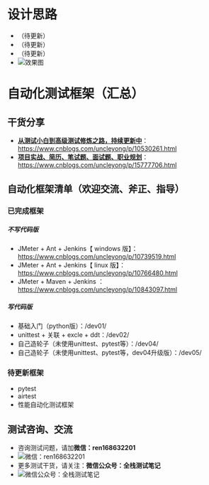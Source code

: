 # 设计思路
- （待更新）
- （待更新）
- （待更新）
- ![效果图](https://gitee.com/qzcsbj/pic/raw/master/alluredemo.png)


# 自动化测试框架（汇总）

## 干货分享
- [**从测试小白到高级测试修炼之路，持续更新中**](https://www.cnblogs.com/uncleyong/p/10530261.html)：https://www.cnblogs.com/uncleyong/p/10530261.html
- [**项目实战、简历、笔试题、面试题、职业规划**](https://www.cnblogs.com/uncleyong/p/15777706.html)：https://www.cnblogs.com/uncleyong/p/15777706.html


## 自动化框架清单（欢迎交流、斧正、指导）
### 已完成框架
##### 不写代码版
- JMeter + Ant + Jenkins【 windows 版】： https://www.cnblogs.com/uncleyong/p/10739519.html
- JMeter + Ant + Jenkins【 linux 版】： https://www.cnblogs.com/uncleyong/p/10766480.html
- JMeter + Maven + Jenkins ：https://www.cnblogs.com/uncleyong/p/10843097.html

##### 写代码版
- 基础入门（python版）：/dev01/
- unittest + 关联 + excle + ddt：/dev02/
- 自己造轮子（未使用unittest、pytest等）：/dev04/
- 自己造轮子（未使用unittest、pytest等，dev04升级版）：/dev05/

### 待更新框架
- pytest
- airtest
- 性能自动化测试框架


## 测试咨询、交流
- 咨询测试问题，请加**微信：ren168632201**
- ![微信：ren168632201](https://gitee.com/qzcsbj/pic/raw/master/wx.png "微信：ren168632201")
- 更多测试干货，请关注：**微信公众号：全栈测试笔记**
- ![微信公众号：全栈测试笔记](https://gitee.com/qzcsbj/pic/raw/master/qzcsbj.png "公众号：全栈测试笔记")
